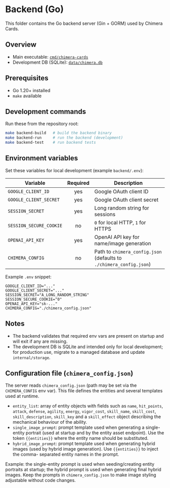 # Backend (Go)

This folder contains the Go backend server (Gin + GORM) used by Chimera
Cards.

## Overview

- Main executable: [`cmd/chimera-cards`](./cmd/chimera-cards)
- Development DB (SQLite): [`data/chimera.db`](./data/chimera.db)

## Prerequisites

- Go 1.20+ installed
- `make` available

## Development commands

Run these from the repository root:

```bash
make backend-build   # build the backend binary
make backend-run     # run the backend (development)
make backend-test    # run backend tests
```

## Environment variables

Set these variables for local development (example `backend/.env`):

| Variable | Required | Description |
|---|:---:|---|
| `GOOGLE_CLIENT_ID` | yes | Google OAuth client ID |
| `GOOGLE_CLIENT_SECRET` | yes | Google OAuth client secret |
| `SESSION_SECRET` | yes | Long random string for sessions |
| `SESSION_SECURE_COOKIE` | no | `0` for local HTTP, `1` for HTTPS |
| `OPENAI_API_KEY` | yes | OpenAI API key for name/image generation |
| `CHIMERA_CONFIG` | no | Path to `chimera_config.json` (defaults to `./chimera_config.json`) |

Example `.env` snippet:

```env
GOOGLE_CLIENT_ID="..."
GOOGLE_CLIENT_SECRET="..."
SESSION_SECRET="A_LONG_RANDOM_STRING"
SESSION_SECURE_COOKIE="0"
OPENAI_API_KEY="sk-..."
CHIMERA_CONFIG="./chimera_config.json"
```

## Notes

- The backend validates that required env vars are present on startup and
  will exit if any are missing.
- The development DB is SQLite and intended only for local development; for
  production use, migrate to a managed database and update `internal/storage`.

## Configuration file (`chimera_config.json`)

The server reads `chimera_config.json` (path may be set via the `CHIMERA_CONFIG`
env var). This file defines the entities and several templates used at runtime.

- `entity_list`: array of entity objects with fields such as `name`,
  `hit_points`, `attack`, `defense`, `agility`, `energy`, `vigor_cost`,
  `skill_name`, `skill_cost`, `skill_description`, `skill_key` and a
  `skill_effect` object describing the mechanical behaviour of the ability.
- `single_image_prompt`: prompt template used when generating a single-entity
  portrait (used at startup and by the entity asset endpoint). Use the token
  `{{entities}}` where the entity name should be substituted.
- `hybrid_image_prompt`: prompt template used when generating hybrid images
  (used by hybrid image generation). Use `{{entities}}` to inject the comma-
  separated entity names in the prompt.

Example: the single-entity prompt is used when seeding/creating entity
portraits at startup; the hybrid prompt is used when generating final hybrid
images. Keep the prompts in `chimera_config.json` to make image styling
adjustable without code changes.
